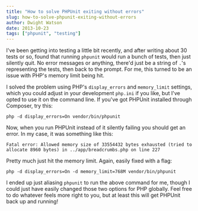 ```yaml
---
title: "How to solve PHPUnit exiting without errors"
slug: how-to-solve-phpunit-exiting-without-errors
author: Dwight Watson
date: 2013-10-23
tags: ["phpunit", "testing"]
---
```


I've been getting into testing a little bit recently, and after writing about 30 tests or so, found that running `phpunit` would run a bunch of tests, then just silently quit. No error messages or anything, there'd just be a string of `.`'s representing the tests, then back to the prompt. For me, this turned to be an issue with PHP's memory limit being hit.

I solved the problem using PHP's `display_errors` and `memory_limit` settings, which you could adjust in your development `php.ini` if you like, but I've opted to use it on the command line. If you've got PHPUnit installed through Composer, try this:

    php -d display_errors=On vendor/bin/phpunit

Now, when you run PHPUnit instead of it silently failing you should get an error. In my case, it was something like this:

    Fatal error: Allowed memory size of 33554432 bytes exhausted (tried to allocate 8960 bytes) in ../app/breadcrumbs.php on line 227

Pretty much just hit the memory limit. Again, easily fixed with a flag:

    php -d display_errors=On -d memory_limit=768M vendor/bin/phpunit

I ended up just aliasing `phpunit` to run the above command for me, though I could just have easily changed those two options for PHP globally. Feel free to do whatever feels more right to you, but at least this will get PHPUnit back up and running!

